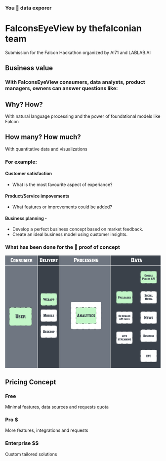 ### You 🦅 data exporer
# FalconsEyeView by thefalconian team 
Submission for the Falcon Hackathon organized by AI71 and LABLAB.AI

## Business value

### With FalconsEyeView consumers, data analysts, product managers, owners can answer questions like:
## Why? How?
With natural language processing and the power of foundational models like Falcon

## How many? How much? 
With quantitative data and visualizations

### For example:

#### Customer satisfaction
- What is the most favourite aspect of experiance? 
#### Product/Service impovements 
- What features or improvements could be added?
#### Business planning - 
- Develop a perfect business concept based on market feedback.
- Create an ideal business model using customer insights.

### What has been done for the 🦅 proof of concept
![falconian.png](falconian.png)


## Pricing Concept

### Free 
Minimal features, data sources and requests quota
### Pro $
More features, integrations and requests
### Enterprise $$
Custom tailored solutions
